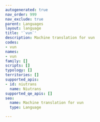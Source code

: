 ```yaml
---
autogenerated: true
nav_order: 999
nav_exclude: true
parent: Languages
layout: language
title: '`vun`'
description: Machine translation for vun
codes:
- vun
names:
- vun
family: []
scripts: []
typology: []
territories: []
supported_apis:
- id: niutrans
  name: Niutrans
supported_qe_apis: []
seo:
  name: Machine translation for vun
  type: Language

---
```


